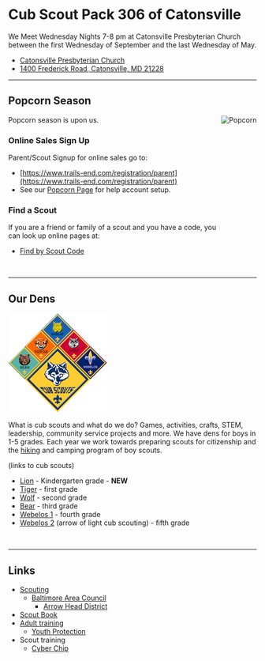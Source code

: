 # Cub Scout Pack 306 of Catonsville #

We Meet Wednesday Nights 7-8 pm at Catonsville Presbyterian Church between the first Wednesday of September and the last Wednesday of May.

* [Catonsville Presbyterian Church](http://www.catonsvillepresb.org "external link to their web page")
* [1400 Frederick Road, Catonsville, MD 21228](https://goo.gl/maps/4m8ACB65TAn "a link to google maps") <i class="fas fa-map-marker-alt"></i>

----

## Popcorn Season ##
<style>
img[alt=Popcorn]
{
	height:300px;
	float:right;
}
img[alt=Popcorn] ul{margin:2em;}
img[alt=hike]
{
    height:200px;
}
</style>

<!--![Popcorn](popcorn/images/popcorn.png)-->

![Popcorn](https://d37mnsw8zzt2rh.cloudfront.net/Shopify/TE/Premium+Caramel+With+Nuts+.png)

Popcorn season is upon us.

### Online Sales Sign Up ###
<i class="fas fa-user-plus"></i>
Parent/Scout Signup for online sales go to:

* [https://www.trails-end.com/registration/parent](https://www.trails-end.com/registration/parent)
* See our [Popcorn Page](popcorn/popcorn2018.md) for help account setup.

### Find a Scout ###
<i class="fas fa-search"></i>
If you are a friend or family of a scout and you have a code, you can look up online pages at:

* [Find by Scout Code](https://www.trails-end.com/sellers/support/code)

<br style="clear:both">

----

## Our Dens ##
![image of cub scout ranks][cub_scout_ranks]

What is cub scouts and what do we do? Games, activities, crafts, STEM, leadership, community service projects and more. We have dens for boys in 1-5 grades. Each year we work towards preparing scouts for citizenship and the [hiking](events/2017-2018/2018-07_hike/group.jpg) and camping program of boy scouts.

(links to cub scouts)

* [Lion](dens/lion/) - Kindergarten grade - **NEW**
* [Tiger](dens/tiger/) - first grade
* [Wolf](dens/wolf/) - second grade
* [Bear](dens/bear/) - third grade
* [Webelos 1](dens/webelos1) - fourth grade
* [Webelos 2](dens/webelos2/) (arrow of light cub scouting) - fifth grade

<br clear="both">

----

## Links ##

* [Scouting](https://www.scouting.org)
    * [Baltimore Area Council](http://www.baltimorebsa.org)
        * [Arrow Head District](http://www.baltimorebsa.org/2409)
* [Scout Book](https://www.scoutbook.com)
* [Adult training](https://www.scouting.org/training/adult/)
    * [Youth Protection](https://www.scouting.org/training/youth-protection/)
* Scout training
    * [Cyber Chip](https://www.scouting.org/training/youth-protection/cyber-chip/)

<br clear="both">

<!-- image links -->
[cub_scout_ranks]: images/CubScouts-ranks-small.png  "image of cub scout rank"
[wet_cub_scouts]: events/2017-2018/2018-07_hike/group_small.jpg "image of cub scouts on a wet hike"


